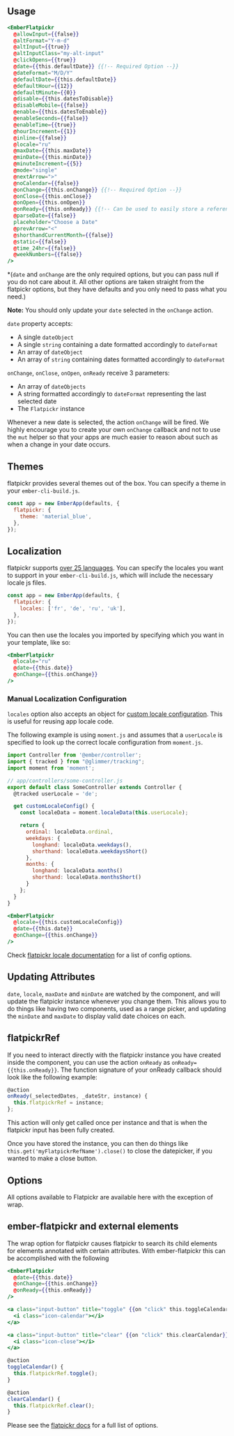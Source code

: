 ## Usage

```handlebars
<EmberFlatpickr
  @allowInput={{false}}
  @altFormat="Y-m-d"
  @altInput={{true}}
  @altInputClass="my-alt-input"
  @clickOpens={{true}}
  @date={{this.defaultDate}} {{!-- Required Option --}}
  @dateFormat="M/D/Y"
  @defaultDate={{this.defaultDate}}
  @defaultHour={{12}}
  @defaultMinute={{0}}
  @disable={{this.datesToDisable}}
  @disableMobile={{false}}
  @enable={{this.datesToEnable}}
  @enableSeconds={{false}}
  @enableTime={{true}}
  @hourIncrement={{1}}
  @inline={{false}}
  @locale="ru"
  @maxDate={{this.maxDate}}
  @minDate={{this.minDate}}
  @minuteIncrement={{5}}
  @mode="single"
  @nextArrow=">"
  @noCalendar={{false}}
  @onChange={{this.onChange}} {{!-- Required Option --}}
  @onClose={{this.onClose}}
  @onOpen={{this.onOpen}}
  @onReady={{this.onReady}} {{!-- Can be used to easily store a reference to the flatpickr input. --}}
  @parseDate={{false}}
  placeholder="Choose a Date"
  @prevArrow="<"
  @shorthandCurrentMonth={{false}}
  @static={{false}}
  @time_24hr={{false}}
  @weekNumbers={{false}}
/>
```

\*(`date` and `onChange` are the only required options, but you can pass null if you do not care about it. All other options are taken straight from the flatpickr options, but they have defaults and you only need to pass what you need.)

**Note:** You should only update your `date` selected in the `onChange` action.

`date` property accepts:

- A single `dateObject`
- A single `string` containing a date formatted accordingly to `dateFormat`
- An array of `dateObject`
- An array of `string` containing dates formatted accordingly to `dateFormat`

`onChange`, `onClose`, `onOpen`, `onReady` receive 3 parameters:

- An array of `dateObjects`
- A string formatted accordingly to `dateFormat` representing the last selected date
- The `Flatpickr` instance

Whenever a new date is selected, the action `onChange` will be fired. We highly encourage you to create your own `onChange` callback and not to use the `mut` helper so that your apps are much easier to reason about such as when a change in your date occurs.

## Themes

flatpickr provides several themes out of the box. You can specify a theme in your `ember-cli-build.js`.

```js
const app = new EmberApp(defaults, {
  flatpickr: {
    theme: 'material_blue',
  },
});
```

## Localization

flatpickr supports [over 25 languages](https://github.com/chmln/flatpickr/tree/master/dist/l10n). You can specify the locales you want to support
in your `ember-cli-build.js`, which will include the necessary locale js files.

```js
const app = new EmberApp(defaults, {
  flatpickr: {
    locales: ['fr', 'de', 'ru', 'uk'],
  },
});
```

You can then use the locales you imported by specifying which you want in your template, like so:

```handlebars
<EmberFlatpickr
  @locale="ru"
  @date={{this.date}}
  @onChange={{this.onChange}}
/>
```

### Manual Localization Configuration

`locales` option also accepts an object for [custom locale configuration](https://chmln.github.io/flatpickr/#locale). This is useful for reusing app locale code.

The following example is using `moment.js` and assumes that a `userLocale` is specified to look up the correct locale configuration from `moment.js`.

```javascript
import Controller from '@ember/controller';
import { tracked } from "@glimmer/tracking";
import moment from 'moment';

// app/controllers/some-controller.js
export default class SomeController extends Controller {
  @tracked userLocale = 'de';

  get customLocaleConfig() {
    const localeData = moment.localeData(this.userLocale);

    return {
      ordinal: localeData.ordinal,
      weekdays: {
        longhand: localeData.weekdays(),
        shorthand: localeData.weekdaysShort()
      },
      months: {
        longhand: localeData.months()
        shorthand: localeData.monthsShort()
      }
    };
  }
}
```

```handlebars
<EmberFlatpickr
  @locale={{this.customLocaleConfig}}
  @date={{this.date}}
  @onChange={{this.onChange}}
/>
```

Check [flatpickr locale documentation](https://chmln.github.io/flatpickr/#locale) for a list of config options.

## Updating Attributes

`date`, `locale`, `maxDate` and `minDate` are watched by the component, and will update the flatpickr instance whenever you change them. This allows you to do things like having two components, used as a range picker, and updating the `minDate` and `maxDate` to display valid date choices on each.

## flatpickrRef

If you need to interact directly with the flatpickr instance you have created inside the component, you can use the action `onReady` as `onReady={{this.onReady}}`. The function signature of your onReady callback should look like the following example:

```javascript
@action
onReady(_selectedDates, _dateStr, instance) {
  this.flatpickrRef = instance;
};
```

This action will only get called once per instance and that is when the flatpickr input has been fully created.

Once you have stored the instance, you can then do things like `this.get('myFlatpickrRefName').close()` to close the datepicker, if you wanted to make a close button.

## Options

All options available to Flatpickr are available here with the exception of wrap.

## ember-flatpickr and external elements

The wrap option for flatpickr causes flatpickr to search its child elements for elements annotated with certain attributes. With ember-flatpickr this can be accomplished with the following

```handlebars
<EmberFlatpickr
  @date={{this.date}}
  @onChange={{this.onChange}}
  @onReady={{this.onReady}}
/>

<a class="input-button" title="toggle" {{on "click" this.toggleCalendar}}>
  <i class="icon-calendar"></i>
</a>

<a class="input-button" title="clear" {{on "click" this.clearCalendar}}>
  <i class="icon-close"></i>
</a>
```

```javascript
@action
toggleCalendar() {
  this.flatpickrRef.toggle();
}

@action
clearCalendar() {
  this.flatpickrRef.clear();
}
```

Please see the [flatpickr docs](https://chmln.github.io/flatpickr/) for a full list of options.
